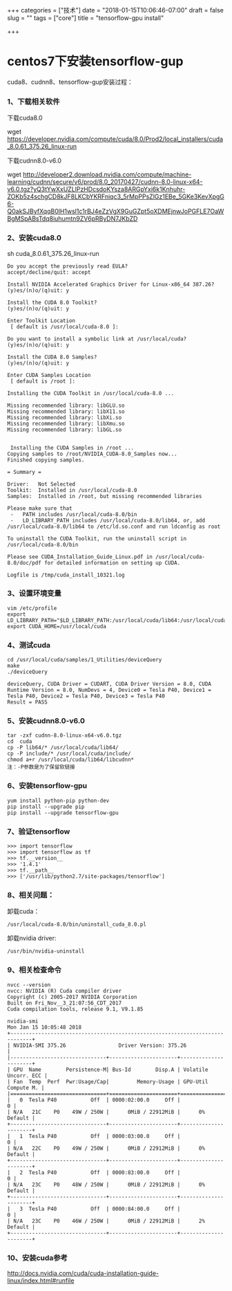 +++
categories = ["技术"]
date = "2018-01-15T10:06:46-07:00"
draft = false
slug = ""
tags = ["core"]
title = "tensorflow-gpu install"

+++

# centos7下安装tensorflow-gup 

cuda8、cudnn8、tensorflow-gup安装过程：

### 1、下载相关软件

下载cuda8.0

wget https://developer.nvidia.com/compute/cuda/8.0/Prod2/local_installers/cuda_8.0.61_375.26_linux-run

下载cudnn8.0-v6.0

wget http://developer2.download.nvidia.com/compute/machine-learning/cudnn/secure/v6/prod/8.0_20170427/cudnn-8.0-linux-x64-v6.0.tgz?yQ3tYwXxUZLlPzHDcsdoKYsza8ARGpYxi6k1Knhuhr-ZOKb5z4schgCD8kJF8LKCbYKRFniqc3_5rMpPPsZlGz1EBe_5GKe3KevXpgG6-Q0akSJByfXqqB0lH1wsl1c1rBJ4eZzVgX9GuGZpt5oXDMEjnwJoPGFLE7OaWBgMSpABsTdq8iuhumtn9ZV6pRByDN7JKbZD


### 2、安装cuda8.0
sh cuda_8.0.61_375.26_linux-run
```
Do you accept the previously read EULA?
accept/decline/quit: accept

Install NVIDIA Accelerated Graphics Driver for Linux-x86_64 387.26?
(y)es/(n)o/(q)uit: y

Install the CUDA 8.0 Toolkit?
(y)es/(n)o/(q)uit: y

Enter Toolkit Location
 [ default is /usr/local/cuda-8.0 ]:

Do you want to install a symbolic link at /usr/local/cuda?
(y)es/(n)o/(q)uit: y

Install the CUDA 8.0 Samples?
(y)es/(n)o/(q)uit: y

Enter CUDA Samples Location
 [ default is /root ]:

Installing the CUDA Toolkit in /usr/local/cuda-8.0 ...

Missing recommended library: libGLU.so
Missing recommended library: libX11.so
Missing recommended library: libXi.so
Missing recommended library: libXmu.so
Missing recommended library: libGL.so


 Installing the CUDA Samples in /root ...
Copying samples to /root/NVIDIA_CUDA-8.0_Samples now...
Finished copying samples.

= Summary = 

Driver:   Not Selected
Toolkit:  Installed in /usr/local/cuda-8.0
Samples:  Installed in /root, but missing recommended libraries

Please make sure that
 -   PATH includes /usr/local/cuda-8.0/bin
 -   LD_LIBRARY_PATH includes /usr/local/cuda-8.0/lib64, or, add /usr/local/cuda-8.0/lib64 to /etc/ld.so.conf and run ldconfig as root

To uninstall the CUDA Toolkit, run the uninstall script in /usr/local/cuda-8.0/bin

Please see CUDA_Installation_Guide_Linux.pdf in /usr/local/cuda-8.0/doc/pdf for detailed information on setting up CUDA.

Logfile is /tmp/cuda_install_10321.log
```



### 3、设置环境变量
```
vim /etc/profile
export LD_LIBRARY_PATH="$LD_LIBRARY_PATH:/usr/local/cuda/lib64:/usr/local/cuda/extras/CUPTI/lib64"
export CUDA_HOME=/usr/local/cuda
```
### 4、测试cuda
```
cd /usr/local/cuda/samples/1_Utilities/deviceQuery
make
./deviceQuery 
```
```
deviceQuery, CUDA Driver = CUDART, CUDA Driver Version = 8.0, CUDA Runtime Version = 8.0, NumDevs = 4, Device0 = Tesla P40, Device1 = Tesla P40, Device2 = Tesla P40, Device3 = Tesla P40
Result = PASS
```

### 5、安装cudnn8.0-v6.0
```
tar -zxf cudnn-8.0-linux-x64-v6.0.tgz
cd  cuda
cp -P lib64/* /usr/local/cuda/lib64/
cp -P include/* /usr/local/cuda/include/
chmod a+r /usr/local/cuda/lib64/libcudnn*
注：-P参数是为了保留软链接
```


### 6、安装tensorflow-gpu
```
yum install python-pip python-dev
pip install --upgrade pip
pip install --upgrade tensorflow-gpu 
```
### 7、验证tensorflow
```
>>> import tensorflow
>>> import tensorflow as tf
>>> tf.__version__
>>> '1.4.1'
>>> tf.__path__
>>> ['/usr/lib/python2.7/site-packages/tensorflow']
```



### 8、相关问题：

卸载cuda：
```
/usr/local/cuda-8.0/bin/uninstall_cuda_8.0.pl
```
卸载nvidia driver:
```
/usr/bin/nvidia-uninstall
```
### 9、相关检查命令
```
nvcc --version
nvcc: NVIDIA (R) Cuda compiler driver
Copyright (c) 2005-2017 NVIDIA Corporation
Built on Fri_Nov__3_21:07:56_CDT_2017
Cuda compilation tools, release 9.1, V9.1.85
```

```
nvidia-smi
Mon Jan 15 10:05:48 2018       
+-----------------------------------------------------------------------------+
| NVIDIA-SMI 375.26                 Driver Version: 375.26                    |
|-------------------------------+----------------------+----------------------+
| GPU  Name        Persistence-M| Bus-Id        Disp.A | Volatile Uncorr. ECC |
| Fan  Temp  Perf  Pwr:Usage/Cap|         Memory-Usage | GPU-Util  Compute M. |
|===============================+======================+======================|
|   0  Tesla P40           Off  | 0000:02:00.0     Off |                    0 |
| N/A   21C    P0    49W / 250W |      0MiB / 22912MiB |      0%      Default |
+-------------------------------+----------------------+----------------------+
|   1  Tesla P40           Off  | 0000:03:00.0     Off |                    0 |
| N/A   22C    P0    49W / 250W |      0MiB / 22912MiB |      0%      Default |
+-------------------------------+----------------------+----------------------+
|   2  Tesla P40           Off  | 0000:83:00.0     Off |                    0 |
| N/A   23C    P0    48W / 250W |      0MiB / 22912MiB |      0%      Default |
+-------------------------------+----------------------+----------------------+
|   3  Tesla P40           Off  | 0000:84:00.0     Off |                    0 |
| N/A   23C    P0    46W / 250W |      0MiB / 22912MiB |      2%      Default |
+-------------------------------+----------------------+----------------------+
```


### 10、安装cuda参考

http://docs.nvidia.com/cuda/cuda-installation-guide-linux/index.html#runfile
